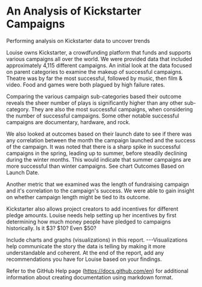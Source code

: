 # An Analysis of Kickstarter Campaigns
Performing analysis on Kickstarter data to uncover trends

Louise owns Kickstarter, a crowdfunding platform that funds and supports various campaigns all over the world. We were provided data that 
included approximately 4,115 different campaigns. An initial look at the data
focused on parent categories to examine the makeup of successful campaigns. Theatre was by far the most
successful, followed by music, then film & video. Food and games were both plagued by high failure rates.

Comparing the various campaign sub-categories based their outcome reveals the sheer number of plays is significantly higher than any other 
sub-category. They are also the most successful campaigns, when considering the number of successful campaigns. Some other notable successful campaigns 
are documentary, hardware, and rock.

We also looked at outcomes based on their launch date to see if there was any correlation between the month the campaign launched and the 
success of the campaign. It was noted that there is a sharp spike in successful campaigns in the spring, leading up to summer, before steadily declining during the winter months.
This would indicate that summer campaigns are more successful than winter campaigns. See chart Outcomes Based on Launch Date.

Another metric that we examined was the length of fundraising campaign and it's correlation to the campaign's success. We were able to 
gain insight on whether campaign length might be tied to its outcome. 

Kickstarter also allows project creators to add incentives for different pledge amounts.
Louise needs help setting up her incentives by first determining how much money people have pledged to campaigns historically. 
Is it $3? $10? Even \$50? 

Include charts and graphs (visualizations) in this report.
---Visualizations help communicate the story the data is telling by making it more understandable and coherent. 
At the end of the report, add any recommendations you have for Louise based on your findings.

Refer to the GitHub Help page (https://docs.github.com/en) for additional information about creating documentation using markdown format.
